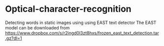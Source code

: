 # Optical-character-recognition
Detecting words in static images using using EAST text detector
The EAST model can be downloaded from https://www.dropbox.com/s/r2ingd0l3zt8hxs/frozen_east_text_detection.tar.gz?dl=1
